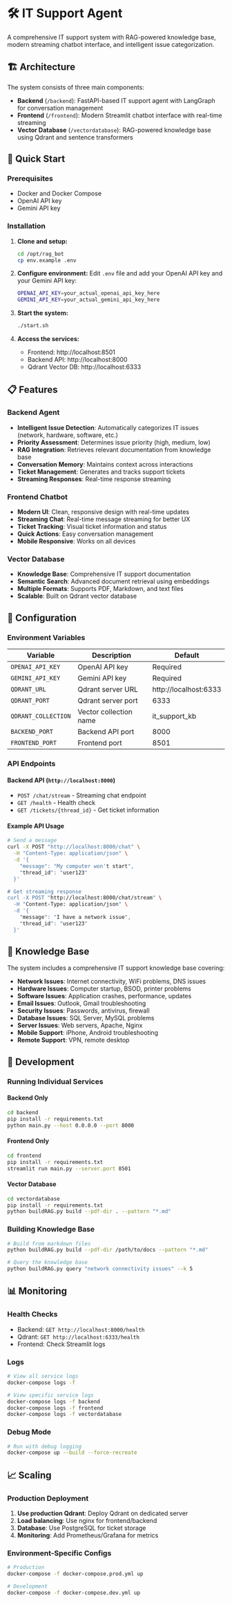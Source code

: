 # 🛠️ IT Support Agent

A comprehensive IT support system with RAG-powered knowledge base, modern streaming chatbot interface, and intelligent issue categorization.

## 🏗️ Architecture

The system consists of three main components:

- **Backend** (`/backend`): FastAPI-based IT support agent with LangGraph for conversation management
- **Frontend** (`/frontend`): Modern Streamlit chatbot interface with real-time streaming
- **Vector Database** (`/vectordatabase`): RAG-powered knowledge base using Qdrant and sentence transformers

## 🚀 Quick Start

### Prerequisites

- Docker and Docker Compose
- OpenAI API key
- Gemini API key

### Installation

1. **Clone and setup:**
   ```bash
   cd /opt/rag_bot
   cp env.example .env
   ```

2. **Configure environment:**
   Edit `.env` file and add your OpenAI API key and your Gemini API key:
   ```bash
   OPENAI_API_KEY=your_actual_openai_api_key_here
   GEMINI_API_KEY=your_actual_gemini_api_key_here
   ```

3. **Start the system:**
   ```bash
   ./start.sh
   ```

4. **Access the services:**
   - Frontend: http://localhost:8501
   - Backend API: http://localhost:8000
   - Qdrant Vector DB: http://localhost:6333

## 📋 Features

### Backend Agent
- **Intelligent Issue Detection**: Automatically categorizes IT issues (network, hardware, software, etc.)
- **Priority Assessment**: Determines issue priority (high, medium, low)
- **RAG Integration**: Retrieves relevant documentation from knowledge base
- **Conversation Memory**: Maintains context across interactions
- **Ticket Management**: Generates and tracks support tickets
- **Streaming Responses**: Real-time response streaming

### Frontend Chatbot
- **Modern UI**: Clean, responsive design with real-time updates
- **Streaming Chat**: Real-time message streaming for better UX
- **Ticket Tracking**: Visual ticket information and status
- **Quick Actions**: Easy conversation management
- **Mobile Responsive**: Works on all devices

### Vector Database
- **Knowledge Base**: Comprehensive IT support documentation
- **Semantic Search**: Advanced document retrieval using embeddings
- **Multiple Formats**: Supports PDF, Markdown, and text files
- **Scalable**: Built on Qdrant vector database

## 🔧 Configuration

### Environment Variables

| Variable | Description | Default |
|----------|-------------|---------|
| `OPENAI_API_KEY` | OpenAI API key | Required |
| `GEMINI_API_KEY` | Gemini API key | Required |
| `QDRANT_URL` | Qdrant server URL | http://localhost:6333 |
| `QDRANT_PORT` | Qdrant server port | 6333 |
| `QDRANT_COLLECTION` | Vector collection name | it_support_kb |
| `BACKEND_PORT` | Backend API port | 8000 |
| `FRONTEND_PORT` | Frontend port | 8501 |

### API Endpoints

#### Backend API (`http://localhost:8000`)

- `POST /chat/stream` - Streaming chat endpoint
- `GET /health` - Health check
- `GET /tickets/{thread_id}` - Get ticket information

#### Example API Usage

```bash
# Send a message
curl -X POST "http://localhost:8000/chat" \
  -H "Content-Type: application/json" \
  -d '{
    "message": "My computer won't start",
    "thread_id": "user123"
  }'

# Get streaming response
curl -X POST "http://localhost:8000/chat/stream" \
  -H "Content-Type: application/json" \
  -d '{
    "message": "I have a network issue",
    "thread_id": "user123"
  }'
```

## 🧠 Knowledge Base

The system includes a comprehensive IT support knowledge base covering:

- **Network Issues**: Internet connectivity, WiFi problems, DNS issues
- **Hardware Issues**: Computer startup, BSOD, printer problems
- **Software Issues**: Application crashes, performance, updates
- **Email Issues**: Outlook, Gmail troubleshooting
- **Security Issues**: Passwords, antivirus, firewall
- **Database Issues**: SQL Server, MySQL problems
- **Server Issues**: Web servers, Apache, Nginx
- **Mobile Support**: iPhone, Android troubleshooting
- **Remote Support**: VPN, remote desktop

## 🔄 Development

### Running Individual Services

#### Backend Only
```bash
cd backend
pip install -r requirements.txt
python main.py --host 0.0.0.0 --port 8000
```

#### Frontend Only
```bash
cd frontend
pip install -r requirements.txt
streamlit run main.py --server.port 8501
```

#### Vector Database
```bash
cd vectordatabase
pip install -r requirements.txt
python buildRAG.py build --pdf-dir . --pattern "*.md"
```

### Building Knowledge Base

```bash
# Build from markdown files
python buildRAG.py build --pdf-dir /path/to/docs --pattern "*.md"

# Query the knowledge base
python buildRAG.py query "network connectivity issues" --k 5
```

## 📊 Monitoring

### Health Checks

- Backend: `GET http://localhost:8000/health`
- Qdrant: `GET http://localhost:6333/health`
- Frontend: Check Streamlit logs

### Logs

```bash
# View all service logs
docker-compose logs -f

# View specific service logs
docker-compose logs -f backend
docker-compose logs -f frontend
docker-compose logs -f vectordatabase
```

### Debug Mode

```bash
# Run with debug logging
docker-compose up --build --force-recreate
```

## 📈 Scaling

### Production Deployment

1. **Use production Qdrant**: Deploy Qdrant on dedicated server
2. **Load balancing**: Use nginx for frontend/backend
3. **Database**: Use PostgreSQL for ticket storage
4. **Monitoring**: Add Prometheus/Grafana for metrics

### Environment-Specific Configs

```bash
# Production
docker-compose -f docker-compose.prod.yml up

# Development
docker-compose -f docker-compose.dev.yml up
```
